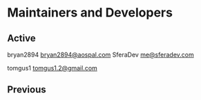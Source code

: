 # Maintainers and Developers #

## Active ##
bryan2894 <bryan2894@aospal.com>
SferaDev <me@sferadev.com>

tomgus1 <tomgus1.2@gmail.com>

## Previous ##
